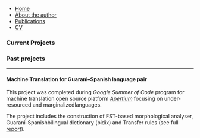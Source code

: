 - [Home](https://ana-kuznetsova.github.io/)
- [About the author](https://ana-kuznetsova.github.io/about)
- [Publications](https://ana-kuznetsova.github.io/pub)
- <a href="a_kuznetsova_cv.pdf">CV</a>

### Current Projects


### Past projects
-----
#### Machine Translation for Guarani–Spanish language pair 

This project was completed during *Google Summer of Code* program for machine translation open source platform  *[Apertium](https://github.com/apertium)* focusing on under-resourced and marginalizedlanguages.

The project includes the construction of FST-based morphological analyser, Guarani-Spanishbilingual dictionary (bidix) and Transfer rules (see full [report](https://wiki.apertium.org/wiki/User:Anakuznetsova/GSOC_2018_Guarani_Spanish)).